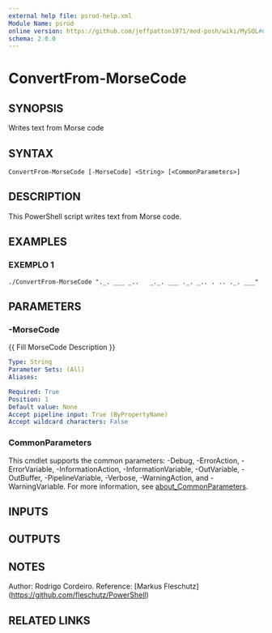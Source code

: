 ```yaml
---
external help file: psrod-help.xml
Module Name: psrod
online version: https://github.com/jeffpatton1971/mod-posh/wiki/MySQL#Connect-MySqlServer
schema: 2.0.0
---
```


# ConvertFrom-MorseCode

## SYNOPSIS
Writes text from Morse code

## SYNTAX

```
ConvertFrom-MorseCode [-MorseCode] <String> [<CommonParameters>]
```

## DESCRIPTION
This PowerShell script writes text from Morse code.

## EXAMPLES

### EXEMPLO 1
```
./ConvertFrom-MorseCode "._. ___ _..   _._. ___ ._. _.. . .. ._. ___"
```

## PARAMETERS

### -MorseCode
{{ Fill MorseCode Description }}

```yaml
Type: String
Parameter Sets: (All)
Aliases:

Required: True
Position: 1
Default value: None
Accept pipeline input: True (ByPropertyName)
Accept wildcard characters: False
```

### CommonParameters
This cmdlet supports the common parameters: -Debug, -ErrorAction, -ErrorVariable, -InformationAction, -InformationVariable, -OutVariable, -OutBuffer, -PipelineVariable, -Verbose, -WarningAction, and -WarningVariable. For more information, see [about_CommonParameters](http://go.microsoft.com/fwlink/?LinkID=113216).

## INPUTS

## OUTPUTS

## NOTES
Author: Rodrigo Cordeiro.
   Reference: \[Markus Fleschutz\](https://github.com/fleschutz/PowerShell)

## RELATED LINKS
